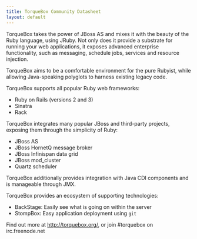```yaml
---
title: TorqueBox Community Datasheet
layout: default
---
```


TorqueBox takes the power of JBoss AS and mixes it with the beauty of the
Ruby language, using JRuby.  Not only does it provide a substrate for
running your web applications, it exposes advanced enterprise functionality,
such as messaging, schedule jobs, services and resource injection.

TorqueBox aims to be a comfortable environment for the pure Rubyist, while
allowing Java-speaking polyglots to harness existing legacy code.

TorqueBox supports all popular Ruby web frameworks:

* Ruby on Rails (versions 2 and 3)
* Sinatra
* Rack

TorqueBox integrates many popular JBoss and third-party projects, exposing them
through the simplicity of Ruby:

* JBoss AS 
* JBoss HornetQ message broker
* JBoss Infinispan data grid
* JBoss mod_cluster
* Quartz scheduler

TorqueBox additionally provides integration with Java CDI components
and is manageable through JMX.

TorqueBox provides an ecosystem of supporting technologies:

* BackStage: Easily see what is going on within the server
* StompBox: Easy application deployment using `git`

Find out more at http://torquebox.org/, or join #torquebox on irc.freenode.net
